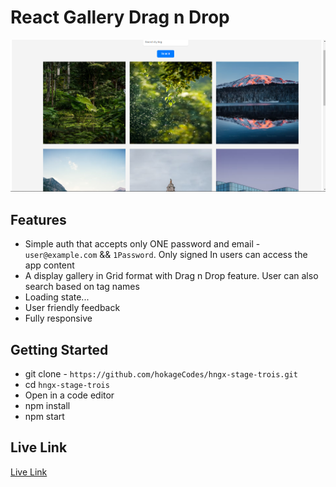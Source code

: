 # React Gallery Drag n Drop 

![Banner](/src/Home.png)

## Features

- Simple auth that accepts only ONE password and email - `user@example.com` && `1Password`. Only signed In users can access the app content
- A display gallery in Grid format with Drag n Drop feature. User can also search based on tag names
- Loading state...
- User friendly feedback
- Fully responsive

## Getting Started
- git clone - `https://github.com/hokageCodes/hngx-stage-trois.git` 
- cd `hngx-stage-trois`
- Open in a code editor
- npm install
- npm start

## Live Link
[Live Link](https://hngx-stage-trois.vercel.app/)